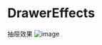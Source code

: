 # DrawerEffects
抽屉效果
![image](https://github.com/dsxNiubility/DrawerEffects/raw/master/screenshots/drawer.gif)